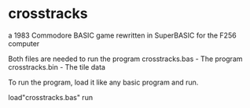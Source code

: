 # crosstracks
a 1983 Commodore BASIC game rewritten in SuperBASIC for the F256 computer

Both files are needed to run the program
crosstracks.bas  -  The program
crosstracks.bin  -  The tile data

To run the program, load it like any basic program and run.

load"crosstracks.bas"
run
